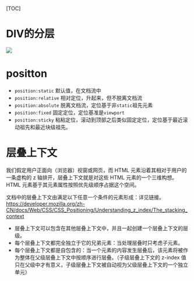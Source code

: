 [TOC]
# DIV的分层
![](https://cdn.jsdelivr.net/gh/Z-Marchess/ImgHosting/blog-img202203061709261.png)
# positton
* `position:static` 默认值，在文档流中
* `position:relative` 相对定位，升起来，但不脱离文档流
* `position:absolute` 脱离文档流，定位基于非`static`祖先元素
* `position:fixed` 固定定位，定位基准是`viewport`
* `position:sticky` 粘粘定位，滚动到顶部之后类似固定定位，定位基于最近滚动祖先和最近块级祖先。
# 层叠上下文
我们假定用户正面向（浏览器）视窗或网页，而 HTML 元素沿着其相对于用户的一条虚构的 z 轴排开，层叠上下文就是对这些 HTML 元素的一个三维构想。 HTML 元素基于其元素属性按照优先级顺序占据这个空间。


文档中的层叠上下文由满足以下任意一个条件的元素形成：详见链接。
https://developer.mozilla.org/zh-CN/docs/Web/CSS/CSS_Positioning/Understanding_z_index/The_stacking_context
* 层叠上下文可以包含在其他层叠上下文中，并且一起创建一个层叠上下文的层级。
* 每个层叠上下文都完全独立于它的兄弟元素：当处理层叠时只考虑子元素。
* 每个层叠上下文都是自包含的：当一个元素的内容发生层叠后，该元素将被作为整体在父级层叠上下文中按顺序进行层叠。（子级层叠上下文的 z-index 值只在父级中才有意义，子级层叠上下文被自动视为父级层叠上下文的一个独立单元）
